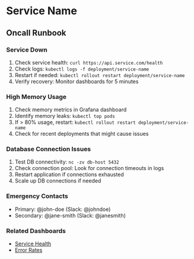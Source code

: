 # Service Name

## Oncall Runbook

### Service Down
1. Check service health: `curl https://api.service.com/health`
2. Check logs: `kubectl logs -f deployment/service-name`
3. Restart if needed: `kubectl rollout restart deployment/service-name`
4. Verify recovery: Monitor dashboards for 5 minutes

### High Memory Usage  
1. Check memory metrics in Grafana dashboard
2. Identify memory leaks: `kubectl top pods`
3. If > 80% usage, restart: `kubectl rollout restart deployment/service-name`
4. Check for recent deployments that might cause issues

### Database Connection Issues
1. Test DB connectivity: `nc -zv db-host 5432`
2. Check connection pool: Look for connection timeouts in logs
3. Restart application if connections exhausted
4. Scale up DB connections if needed

### Emergency Contacts
- Primary: @john-doe (Slack: @johndoe)  
- Secondary: @jane-smith (Slack: @janesmith)

### Related Dashboards
- [Service Health](https://grafana.com/service-health)
- [Error Rates](https://grafana.com/errors)
